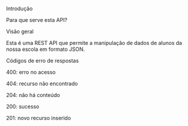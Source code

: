Introdução

Para que serve esta API?

Visão geral

Esta é uma REST API que permite a manipulação de dados de alunos da nossa escola em formato JSON.

Códigos de erro de respostas


	
	
400: erro no acesso
	
	
	
404: recurso não encontrado
	
	
	
204: não há conteúdo
	
	
	
200: sucesso
	
	
	
201: novo recurso inserido
